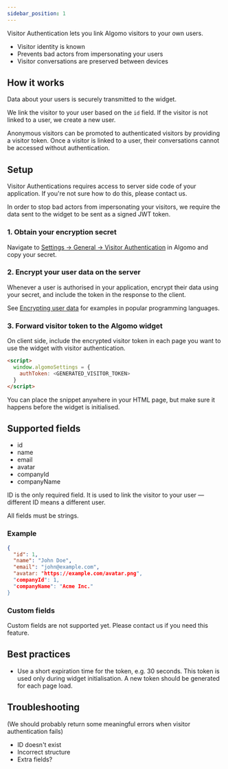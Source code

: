 ```yaml
---
sidebar_position: 1
---
```


Visitor Authentication lets you link Algomo visitors to your own users.

- Visitor identity is known
- Prevents bad actors from impersonating your users
- Visitor conversations are preserved between devices

## How it works

Data about your users is securely transmitted to the widget.

We link the visitor to your user based on the `id` field. If the visitor is not linked to a user, we create a new user.

Anonymous visitors can be promoted to authenticated visitors by providing a visitor token. Once a visitor is linked to a user, their conversations cannot be accessed without authentication.

## Setup

Visitor Authentications requires access to server side code of your application. If you're not sure how to do this, please contact us.

In order to stop bad actors from impersonating your visitors, we require the data sent to the widget to be sent as a signed JWT token.

### 1. Obtain your encryption secret

Navigate to [Settings → General → Visitor Authentication](https://app.algomo.com/settings/general?highlight=visitor-authentication) in Algomo and copy your secret.

### 2. Encrypt your user data on the server

Whenever a user is authorised in your application, encrypt their data using your secret, and include the token in the response to the client.

See [Encrypting user data](./Encrypting%user%20data) for examples in popular programming languages.

### 3. Forward visitor token to the Algomo widget

On client side, include the encrypted visitor token in each page you want to use the widget with visitor authentication.

```html
<script>
  window.algomoSettings = {
    authToken: <GENERATED_VISITOR_TOKEN>
  }
</script>
```

You can place the snippet anywhere in your HTML page, but make sure it happens before the widget is initialised.

## Supported fields

- id
- name
- email
- avatar
- companyId
- companyName

ID is the only required field. It is used to link the visitor to your user — different ID means a different user.

All fields must be strings.

### Example

```json
{
  "id": 1,
  "name": "John Doe",
  "email": "john@example.com",
  "avatar: "https://example.com/avatar.png",
  "companyId": 1,
  "companyName": "Acme Inc."
}
```

### Custom fields

Custom fields are not supported yet. Please contact us if you need this feature.

## Best practices

- Use a short expiration time for the token, e.g. 30 seconds. This token is used only during widget initialisation. A new token should be generated for each page load.

## Troubleshooting

(We should probably return some meaningful errors when visitor authentication fails)

- ID doesn't exist
- Incorrect structure
- Extra fields?
